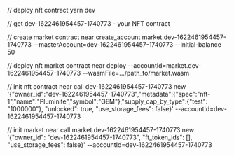 // deploy nft contract
yarn dev 

// get dev-1622461954457-1740773 - your NFT contract

// create market contract 
near create_account market.dev-1622461954457-1740773 --masterAccount=dev-1622461954457-1740773 --initial-balance 50

// deploy nft market contract
near deploy --accountId=market.dev-1622461954457-1740773 --wasmFile=.../path_to/market.wasm

// init nft contract
near call dev-1622461954457-1740773 new '{"owner_id":"dev-1622461954457-1740773","metadata":{"spec":"nft-1","name":"Pluminite","symbol":"GEM"},"supply_cap_by_type":{"test": "1000000"}, "unlocked": true, "use_storage_fees": false}' --accountId=dev-1622461954457-1740773

// init market 
near call market.dev-1622461954457-1740773 new '{"owner_id": "dev-1622461954457-1740773", "ft_token_ids": [], "use_storage_fees": false}' --accountId=dev-1622461954457-1740773